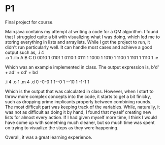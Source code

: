 # P1
Final project for course.

Main.java contains my attempt at writing a code for a QM algorithm.
I found that I struggled quite a bit with visualizing what I was doing, which led me to storing everything in lists and arraylists.
While I got the project to run, it didn't run particularly well. It can handle most cases and achieve a good output such as,
.i 4
<br>
.o 1
.ilb A B C D
0010 1
0101 1
0110 1
0111 1
1000 1
1010 1
1100 1
1101 1
1110 1
.e

Which was an example implemented in class. The output expression is,
b'd' + ad' + cd' + bd

.i 4
.o 1
.m 4
.d 0
-0-0 1
1--0 1
--10 1
-1-1 1

Which is the output that was calculated in class.
However, when I start to throw more complex concepts into the code, it starts to get a bit finicky, such as dropping prime implicants properly between combining rounds.
The most difficult part was keeping track of the variables. While, naturally, it was not as difficult as doing it by hand, I found that myself creating new lists for almost every action.
If I had given myself more time, I think I would have come up with something much cleaner, but so much time was spent on trying to visualize the steps as they were happening.

Overall, it was a great learning experience.
